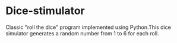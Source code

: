 # Dice-stimulator
Classic "roll the dice" program implemented using Python.This dice simulator generates a random number from 1 to 6 for each roll.
